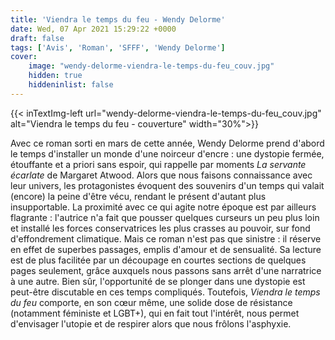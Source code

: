 ```yaml
---
title: 'Viendra le temps du feu - Wendy Delorme'
date: Wed, 07 Apr 2021 15:29:22 +0000
draft: false
tags: ['Avis', 'Roman', 'SFFF', 'Wendy Delorme']
cover: 
    image: "wendy-delorme-viendra-le-temps-du-feu_couv.jpg"
    hidden: true
    hiddeninlist: false
---
```


{{< inTextImg-left url="wendy-delorme-viendra-le-temps-du-feu_couv.jpg" alt="Viendra le temps du feu - couverture" width="30%">}} 

Avec ce roman sorti en mars de cette année, Wendy Delorme prend d'abord le temps d'installer un monde d'une noirceur d'encre : une dystopie fermée, étouffante et a priori sans espoir, qui rappelle par moments _La servante écarlate_ de Margaret Atwood. Alors que nous faisons connaissance avec leur univers, les protagonistes évoquent des souvenirs d'un temps qui valait (encore) la peine d'être vécu, rendant le présent d'autant plus insupportable. La proximité avec ce qui agite notre époque est par ailleurs flagrante : l'autrice n'a fait que pousser quelques curseurs un peu plus loin et installé les forces conservatrices les plus crasses au pouvoir, sur fond d'effondrement climatique. Mais ce roman n'est pas que sinistre : il réserve en effet de superbes passages, emplis d'amour et de sensualité. Sa lecture est de plus facilitée par un découpage en courtes sections de quelques pages seulement, grâce auxquels nous passons sans arrêt d'une narratrice à une autre. Bien sûr, l'opportunité de se plonger dans une dystopie est peut-être discutable en ces temps compliqués. Toutefois, _Viendra le temps du feu_ comporte, en son cœur même, une solide dose de résistance (notamment féministe et LGBT+), qui en fait tout l'intérêt, nous permet d'envisager l'utopie et de respirer alors que nous frôlons l'asphyxie.